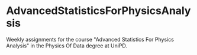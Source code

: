 # AdvancedStatisticsForPhysicsAnalysis
Weekly assignments for the course "Advanced Statistics For Physics Analysis" in the Physics Of Data degree at UniPD.
